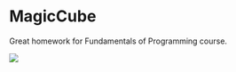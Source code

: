 # MagicCube
Great homework for Fundamentals of Programming course.

![](https://raw.githubusercontent.com/twd2/MagicCube/master/Doc/20151005042923.png)